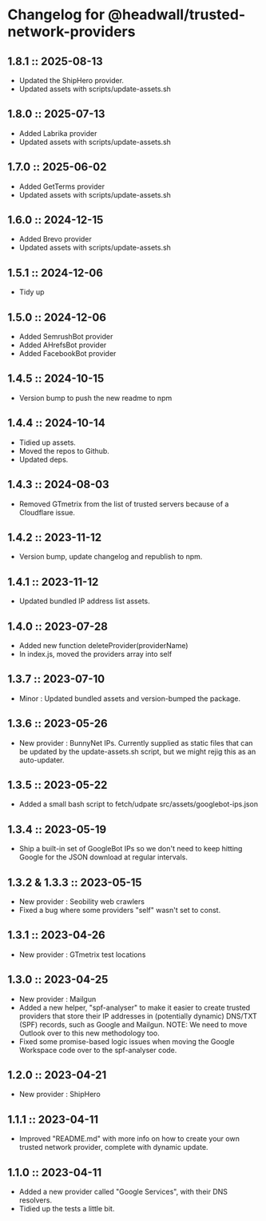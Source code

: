 # Changelog for @headwall/trusted-network-providers

## 1.8.1 :: 2025-08-13

* Updated the ShipHero provider.
* Updated assets with scripts/update-assets.sh

## 1.8.0 :: 2025-07-13

* Added Labrika provider
* Updated assets with scripts/update-assets.sh

## 1.7.0 :: 2025-06-02

* Added GetTerms provider
* Updated assets with scripts/update-assets.sh

## 1.6.0 :: 2024-12-15

* Added Brevo provider
* Updated assets with scripts/update-assets.sh

## 1.5.1 :: 2024-12-06

* Tidy up

## 1.5.0 :: 2024-12-06

* Added SemrushBot provider
* Added AHrefsBot provider
* Added FacebookBot provider

## 1.4.5 :: 2024-10-15

* Version bump to push the new readme to npm

## 1.4.4 :: 2024-10-14

* Tidied up assets.
* Moved the repos to Github. 
* Updated deps.

## 1.4.3 :: 2024-08-03

* Removed GTmetrix from the list of trusted servers because of a Cloudflare issue.

## 1.4.2 :: 2023-11-12

* Version bump, update changelog and republish to npm.

## 1.4.1 :: 2023-11-12

* Updated bundled IP address list assets.

## 1.4.0 :: 2023-07-28

* Added new function deleteProvider(providerName)
* In index.js, moved the providers array into self

## 1.3.7 :: 2023-07-10

* Minor : Updated bundled assets and version-bumped the package.

## 1.3.6 :: 2023-05-26

* New provider : BunnyNet IPs. Currently supplied as static files that can be updated by the update-assets.sh script, but we might rejig this as an auto-updater.

## 1.3.5 :: 2023-05-22

* Added a small bash script to fetch/udpate src/assets/googlebot-ips.json

## 1.3.4 :: 2023-05-19

* Ship a built-in set of GoogleBot IPs so we don't need to keep hitting Google for the JSON download at regular intervals.

## 1.3.2 & 1.3.3 :: 2023-05-15

* New provider : Seobility web crawlers
* Fixed a bug where some providers "self" wasn't set to const.

## 1.3.1 :: 2023-04-26

* New provider : GTmetrix test locations

## 1.3.0 :: 2023-04-25

* New provider : Mailgun
* Added a new helper, "spf-analyser" to make it easier to create trusted providers that store their IP addresses in (potentially dynamic) DNS/TXT (SPF) records, such as Google and Mailgun. NOTE: We need to move Outlook over to this new methodology too.
* Fixed some promise-based logic issues when moving the Google Workspace code over to the spf-analyser code.

## 1.2.0 :: 2023-04-21

* New provider : ShipHero

## 1.1.1 :: 2023-04-11

* Improved "README.md" with more info on how to create your own trusted network provider, complete with dynamic update.

## 1.1.0 :: 2023-04-11

* Added a new provider called "Google Services", with their DNS resolvers.
* Tidied up the tests a little bit.
